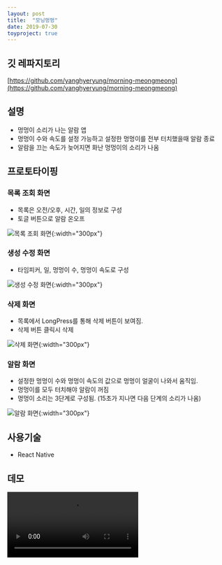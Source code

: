 ```yaml
---
layout: post
title:  "모닝멍멍"
date: 2019-07-30
toyproject: true
---
```

## 깃 레파지토리
[https://github.com/yanghyeryung/morning-meongmeong](https://github.com/yanghyeryung/morning-meongmeong)

## 설명
- 멍멍이 소리가 나는 알람 앱
- 멍멍이 수와 속도를 설정 가능하고 설정한 멍멍이를 전부 터치했을때 알람 종료
- 알람을 끄는 속도가 늦어지면 화난 멍멍이의 소리가 나옴

## 프로토타이핑

### 목록 조회 화면
- 목록은 오전/오후, 시간, 일의 정보로 구성
- 토글 버튼으로 알람 온오프

![목록 조회 화면]({{site.url}}/assets/img/morningmeongmeong/list.png){:width="300px"}

### 생성 수정 화면
- 타임피커, 일, 멍멍이 수, 멍멍이 속도로 구성

![생성 수정 화면]({{site.url}}/assets/img/morningmeongmeong/addedit.png){:width="300px"}

### 삭제 화면
- 목록에서 LongPress를 통해 삭제 버튼이 보여짐.
- 삭제 버튼 클릭시 삭제

![삭제 화면]({{site.url}}/assets/img/morningmeongmeong/delete.png){:width="300px"}

### 알람 화면
- 설정한 멍멍이 수와 멍멍이 속도의 값으로 멍멍이 얼굴이 나와서 움직임.
- 멍멍이를 모두 터치해야 알람이 꺼짐
- 멍멍이 소리는 3단계로 구성됨. (15초가 지나면 다음 단계의 소리가 나옴)

![알람 화면]({{site.url}}/assets/img/morningmeongmeong/alarm.png){:width="300px"}

## 사용기술
- React Native 

## 데모

<video autoplay="autoplay" loop="loop" width="300">
  <source src="{{site.url}}/assets/img/morningmeongmeong/result.webm" type="video/webm">
</video>
